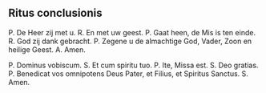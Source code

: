 ## Ritus conclusionis

P. De Heer zij met u. R. En met uw geest. P. Gaat heen, de Mis is ten einde. R. God zij dank gebracht. P. Zegene u de almachtige God, Vader, Zoon en heilige Geest. A. Amen.

P. Dominus vobiscum. S. Et cum spiritu tuo. P. Ite, Missa est. S. Deo gratias. P. Benedicat vos omnipotens Deus Pater, et Filius, et Spiritus Sanctus. S. Amen.

